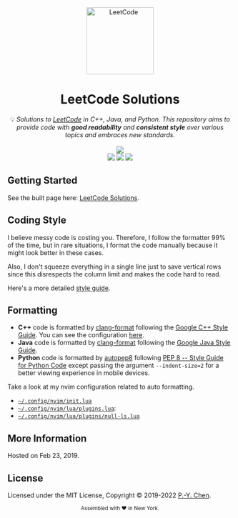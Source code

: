<div align="center">
<a href="https://walkccc.github.io/LeetCode/"><img src="https://i.imgur.com/IsS5xkZ.png" width="150" title="LeetCode" alt="LeetCode"></a>
<h1>LeetCode Solutions</h1>
<span>💡 <i>Solutions to <a href="https://leetcode.com/problemset/all/">LeetCode</a> in C++, Java, and Python. This repository aims to provide code with <strong>good readability</strong> and <strong>consistent style</strong> over various topics and embraces new standards.</i></span>
<br/>
<br/>
<img src="https://img.shields.io/badge/Solved-1848/2444%20=%2075.61%25-blue.svg?style=flat-square" />
<br/>
<img src="https://img.shields.io/badge/Easy-380/600-5CB85D.svg?style=flat-square" />
<img src="https://img.shields.io/badge/Medium-1007/1305-F0AE4E.svg?style=flat-square" />
<img src="https://img.shields.io/badge/Hard-461/539-D95450.svg?style=flat-square" />
</div>

## Getting Started

See the built page here: [LeetCode Solutions](https://walkccc.github.io/LeetCode/).

## Coding Style

I believe messy code is costing you. Therefore, I follow the formatter 99% of the time, but in rare situations, I format the code manually because it might look better in these cases.

Also, I don't squeeze everything in a single line just to save vertical rows since this disrespects the column limit and makes the code hard to read.

Here's a more detailed [style guide](https://walkccc.me/LeetCode/styleguide/).

## Formatting

- **C++** code is formatted by [clang-format](https://clang.llvm.org/docs/ClangFormat.html) following the [Google C++ Style Guide](https://google.github.io/styleguide/cppguide.html#Spaces_vs._Tabs). You can see the configuration [here](https://github.com/walkccc/LeetCode/blob/main/.clang-format).
- **Java** code is formatted by [clang-format](https://clang.llvm.org/docs/ClangFormat.html) following the [Google Java Style Guide](https://google.github.io/styleguide/javaguide.html).
- **Python** code is formatted by [autopep8](https://pypi.org/project/autopep8/) following [PEP 8 -- Style Guide for Python Code](https://www.python.org/dev/peps/pep-0008/) except passing the argument `--indent-size=2` for a better viewing experience in mobile devices.

Take a look at my nvim configuration related to auto formatting.

- [`~/.config/nvim/init.lua`](https://github.com/walkccc/nvim/blob/main/init.lua)
- [`~/.config/nvim/lua/plugins.lua`](https://github.com/walkccc/nvim/blob/main/lua/plugins.lua):
- [`~/.config/nvim/lua/plugins/null-ls.lua`](https://github.com/walkccc/nvim/blob/main/lua/plugins/null-ls.lua)

## More Information

Hosted on Feb 23, 2019.

## License

Licensed under the MIT License, Copyright © 2019-2022 [P.-Y. Chen](https://github.com/walkccc).

<div align="center">
  <sub>Assembled with ❤️ in New York.</sub>
</div>
